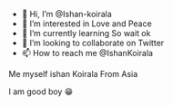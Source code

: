 - 👋 Hi, I’m @Ishan-koirala
- 👀 I’m interested in Love and Peace
- 🌱 I’m currently learning So wait ok
- 💞️ I’m looking to collaborate on Twitter 
- 📫 How to reach me @IshanKoirala

<!---
Ishan-koirala/Ishan-koirala is a ✨ special ✨ repository because its `README.md` (this file) appears on your GitHub profile.
You can click the Preview link to take a look at your changes.
--->
Me myself ishan Koirala From Asia 

I am good boy 😁
